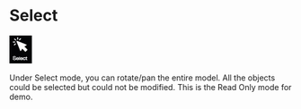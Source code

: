 # Select

![](../.gitbook/assets/select.jpg)

Under Select mode, you can rotate/pan the entire model. All the objects could be selected but could not be modified. This is the Read Only mode for demo.

